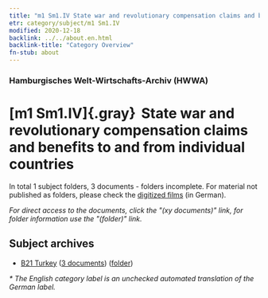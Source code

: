 ```yaml
---
title: "m1 Sm1.IV State war and revolutionary compensation claims and benefits to and from individual countries"
etr: category/subject/m1 Sm1.IV
modified: 2020-12-18
backlink: ../../about.en.html
backlink-title: "Category Overview"
fn-stub: about
---
```


### Hamburgisches Welt-Wirtschafts-Archiv (HWWA)
# [m1 Sm1.IV]{.gray}&#8201; State war and revolutionary compensation claims and benefits to and from individual countries&#160; 





In total 1 subject folders, 3 documents - folders incomplete.
For material not published as folders, please check the [digitized films](/film/h1_sh) (in German).

_For direct access to the documents, click the "(xy documents)" link, for folder information use the "(folder)" link._

## Subject archives


- [B21 Turkey](../../../geo/about.en.html#B21) (<a href="https://dfg-viewer.de/show/?tx_dlf[id]=https://pm20.zbw.eu/mets/sh/1411xx/141111/1448xx/144814/public.mets.en.xml" target="_blank">3 documents</a>) ([folder](http://purl.org/pressemappe20/folder/sh/141111,144814))


_* The English category label is an unchecked automated translation of the German label._

